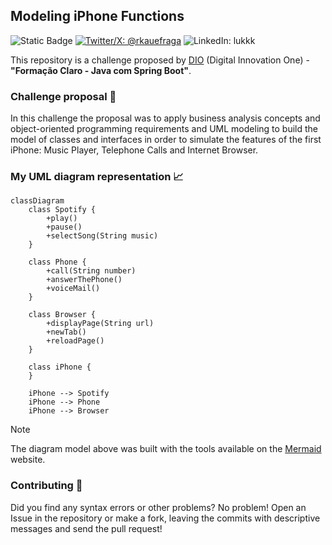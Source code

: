 ## Modeling iPhone Functions

![Static Badge](https://img.shields.io/badge/programming_language-java-orange?style=flat-square)
[![Twitter/X: @rkauefraga](https://img.shields.io/badge/twitter%2Fx-%40bfrluis_-blue)](https://x.com/bfrluis_) 
![LinkedIn: lukkk](https://img.shields.io/badge/discord-lukk._.-5865F2)

This repository is a challenge proposed by [DIO](https://www.dio.me/en) (Digital Innovation One) - **"Formação Claro - Java com Spring Boot"**.

### Challenge proposal 📝
In this challenge the proposal was to apply business analysis concepts and object-oriented programming requirements and UML modeling to build the model of classes and interfaces in order to simulate the features of the first iPhone: Music Player, Telephone Calls and Internet Browser.

### My UML diagram representation 📈
```mermaid
classDiagram
    class Spotify {
        +play()
        +pause()
        +selectSong(String music)
    }

    class Phone {
        +call(String number)
        +answerThePhone()
        +voiceMail()
    }

    class Browser {
        +displayPage(String url)
        +newTab()
        +reloadPage()
    }

    class iPhone {
    }

    iPhone --> Spotify
    iPhone --> Phone
    iPhone --> Browser
```
> [!NOTE]
> The diagram model above was built with the tools available on the [Mermaid](https://mermaid.js.org/) website.

### Contributing 🤝
Did you find any syntax errors or other problems? No problem! Open an Issue in the repository or make a fork, leaving the commits with descriptive messages and send the pull request!
